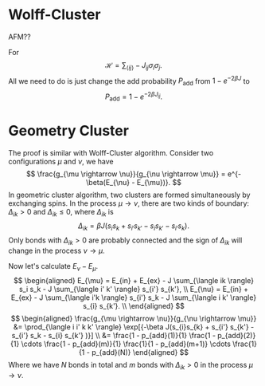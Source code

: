 # Wolff-Cluster

AFM??

For
$$
\mathcal{H} = \sum_{\langle ij \rangle} -J_{ij} \sigma_{i} \sigma_{j}.
$$
All we need to do is just change the add probability $P_{\text{add}}$ from $1 - e^{-2\beta J}$ to
$$
P_{\text{add}} = 1 - e^{-2\beta J_{ij}}.
$$

# Geometry Cluster
The proof is similar with Wolff-Cluster algorithm. Consider two configurations $\mu$ and $\nu$, we have
$$
\frac{g_{\mu \rightarrow \nu}}{g_{\nu \rightarrow \mu}} = e^{-\beta(E_{\nu} - E_{\mu})}.
$$
In geometric cluster algorithm, two clusters are formed simultaneously by exchanging spins. In the process $\mu \rightarrow \nu$, there are two kinds of boundary: $\Delta_{ik} \gt 0$ and $\Delta_{ik} \le 0$, where $\Delta_{ik}$ is
$$
\Delta_{ik} = \beta J (s_{i}s_{k} + s_{i'}s_{k'} - s_{i}s_{k'} - s_{i'}s_{k}).
$$
Only bonds with $\Delta_{ik} > 0$ are probably connected and the sign of $\Delta_{ik}$ will change in the process $\nu \rightarrow \mu$.

Now let's calculate $E_{\nu} - E_{\mu}$.
$$
\begin{aligned}
E_{\mu} = E_{in} + E_{ex} - J \sum_{\langle ik \rangle} s_i s_k - J \sum_{\langle i' k' \rangle} s_{i'} s_{k'}, \\
E_{\nu} = E_{in} + E_{ex} - J \sum_{\langle i'k \rangle} s_{i'} s_k - J \sum_{\langle i k' \rangle} s_{i} s_{k'}. \\
\end{aligned}
$$
$$
\begin{aligned}
\frac{g_{\mu \rightarrow \nu}}{g_{\nu \rightarrow \mu}} &= \prod_{\langle i i' k k' \rangle} \exp[{-\beta J(s_{i}s_{k} + s_{i'} s_{k'} - s_{i'} s_k - s_{i} s_{k'} )}] \\
&= \frac{1 - p_{add}(1)}{1} \frac{1 - p_{add}(2)}{1} \cdots \frac{1 - p_{add}(m)}{1} \frac{1}{1 - p_{add}(m+1)} \cdots \frac{1}{1 - p_{add}(N)}
\end{aligned}
$$
Where we have $N$ bonds in total and $m$ bonds with $\Delta_{ik} \gt 0$ in the process $\mu \rightarrow \nu$.
